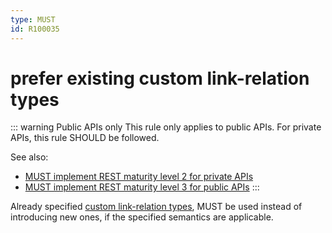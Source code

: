```yaml
---
type: MUST
id: R100035
---
```


# prefer existing custom link-relation types

::: warning Public APIs only
This rule only applies to public APIs. For private APIs, this rule SHOULD be followed.

See also:

- [MUST implement REST maturity level 2 for private APIs](../050_hypermedia/1010_must-implement-rest-maturity-level-2-for-private-apis.md)
- [MUST implement REST maturity level 3 for public APIs](../050_hypermedia/1020_must-implement-rest-maturity-level-3-for-public-apis.md)
  :::

Already specified [custom link-relation types](guidelines/020_guidelines/050_hypermedia/3030_must-use-absolute-urls-for-custom-rels.md),
MUST be used instead of introducing new ones, if the specified semantics are applicable.
